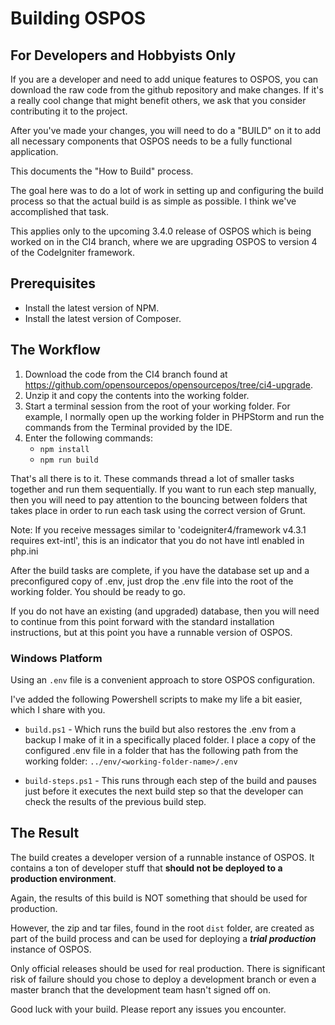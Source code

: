# Building OSPOS

## For Developers and Hobbyists Only

If you are a developer and need to add unique features to OSPOS, you can download the raw code from the github repository and make changes.  If it's a really cool change that might benefit others, we ask that you consider contributing it to the project.

After you've made your changes, you will need to do a "BUILD" on it to add all necessary components that OSPOS needs to be a fully functional application.

This documents the "How to Build" process.  

The goal here was to do a lot of work in setting up and configuring the build process so that the actual build is as simple as possible.  I think we've accomplished that task.

This applies only to the upcoming 3.4.0 release of OSPOS which is being worked on in the CI4 branch, where we are upgrading OSPOS to version 4 of the CodeIgniter framework.

## Prerequisites

- Install the latest version of NPM.
- Install the latest version of Composer.

## The Workflow

1. Download the code from the CI4 branch found at https://github.com/opensourcepos/opensourcepos/tree/ci4-upgrade.
2. Unzip it and copy the contents into the working folder.
3. Start a terminal session from the root of your working folder. For example, I normally open up the working folder in PHPStorm and run the commands from the Terminal provided by the IDE.
4. Enter the following commands:
   - `npm install`
   - `npm run build`

That's all there is to it.  These commands thread a lot of smaller tasks together and run them sequentially.  If you want to run each step manually, then you will need to pay attention to the bouncing between folders that takes place in order to run each task using the correct version of Grunt.

Note: If you receive messages similar to 'codeigniter4/framework v4.3.1 requires ext-intl', this is an indicator that you do not have intl enabled in php.ini

After the build tasks are complete, if you have the database set up and a preconfigured copy of .env, just drop the .env file into the root of the working folder. You should be ready to go.

If you do not have an existing (and upgraded) database, then you will need to continue from this point forward with the standard installation instructions, but at this point you have a runnable version of OSPOS.

### Windows Platform

Using an `.env` file is a convenient approach to store OSPOS configuration.

I've added the following Powershell scripts to make my life a bit easier, which I share with you.

* `build.ps1` - Which runs the build but also restores the .env from a backup I make of it in a specifically placed folder. I place a copy of the configured .env file in a folder that has the following path from the working folder: `../env/<working-folder-name>/.env`


* `build-steps.ps1` - This runs through each step of the build and pauses just before it executes the next build step so that the developer can check the results of the previous build step.

## The Result

The build creates a developer version of a runnable instance of OSPOS.  It contains a ton of developer stuff that **should not be deployed to a production environment**.

Again, the results of this build is NOT something that should be used for production.

However, the zip and tar files, found in the root `dist` folder, are created as part of the build process and can be used for deploying a ***trial production*** instance of OSPOS.

Only official releases should be used for real production.  There is significant risk of failure should you chose to deploy a development branch or even a master branch that the development team hasn't signed off on.

Good luck with your build. Please report any issues you encounter.
